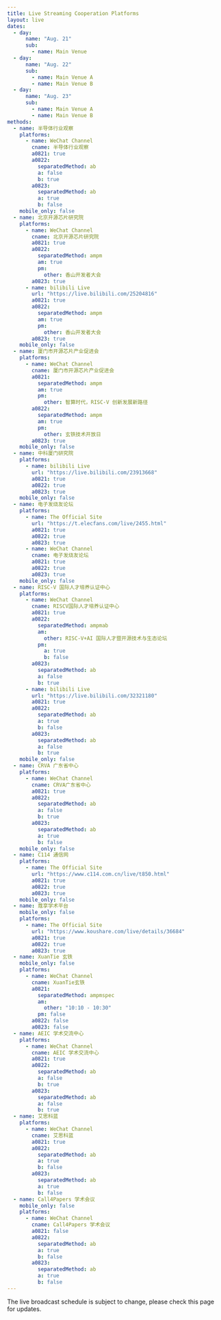 ```yaml
---
title: Live Streaming Cooperation Platforms
layout: live
dates:
  - day:
      name: "Aug. 21"
      sub:
        - name: Main Venue
  - day:
      name: "Aug. 22"
      sub:
        - name: Main Venue A
        - name: Main Venue B
  - day:
      name: "Aug. 23"
      sub:
        - name: Main Venue A
        - name: Main Venue B
methods:
  - name: 半导体行业观察
    platforms:
      - name: WeChat Channel
        cname: 半导体行业观察
        a0821: true
        a0822:
          separatedMethod: ab
          a: false
          b: true
        a0823:
          separatedMethod: ab
          a: true
          b: false
    mobile_only: false
  - name: 北京开源芯片研究院
    platforms:
      - name: WeChat Channel
        cname: 北京开源芯片研究院
        a0821: true
        a0822:
          separatedMethod: ampm
          am: true
          pm:
            other: 香山开发者大会
        a0823: true
      - name: bilibili Live
        url: "https://live.bilibili.com/25204816"
        a0821: true
        a0822:
          separatedMethod: ampm
          am: true
          pm:
            other: 香山开发者大会
        a0823: true
    mobile_only: false
  - name: 厦门市开源芯片产业促进会
    platforms:
      - name: WeChat Channel
        cname: 厦门市开源芯片产业促进会
        a0821:
          separatedMethod: ampm
          am: true
          pm:
            other: 智算时代，RISC-V 创新发展新路径
        a0822:
          separatedMethod: ampm
          am: true
          pm:
            other: 玄铁技术开放日
        a0823: true
    mobile_only: false
  - name: 中科厦门研究院
    platforms:
      - name: bilibili Live
        url: "https://live.bilibili.com/23913668"
        a0821: true
        a0822: true
        a0823: true
    mobile_only: false
  - name: 电子发烧友论坛
    platforms:
      - name: The Official Site
        url: "https://t.elecfans.com/live/2455.html"
        a0821: true
        a0822: true
        a0823: true
      - name: WeChat Channel
        cname: 电子发烧友论坛
        a0821: true
        a0822: true
        a0823: true
    mobile_only: false
  - name: RISC-V 国际人才培养认证中心
    platforms:
      - name: WeChat Channel
        cname: RISCV国际人才培养认证中心
        a0821: true
        a0822:
          separatedMethod: ampmab
          am:
            other: RISC-V+AI 国际人才暨开源技术与生态论坛
          pm:
            a: true
            b: false
        a0823:
          separatedMethod: ab
          a: false
          b: true
      - name: bilibili Live
        url: "https://live.bilibili.com/32321180"
        a0821: true
        a0822:
          separatedMethod: ab
          a: true
          b: false
        a0823:
          separatedMethod: ab
          a: false
          b: true
    mobile_only: false
  - name: CRVA 广东省中心
    platforms:
      - name: WeChat Channel
        cname: CRVA广东省中心
        a0821: true
        a0822:
          separatedMethod: ab
          a: false
          b: true
        a0823:
          separatedMethod: ab
          a: true
          b: false
    mobile_only: false
  - name: C114 通信网
    platforms:
      - name: The Official Site
        url: "https://www.c114.com.cn/live/t850.html"
        a0821: true
        a0822: true
        a0823: true
    mobile_only: false
  - name: 蔻享学术平台
    mobile_only: false
    platforms:
      - name: The Official Site
        url: "https://www.koushare.com/live/details/36684"
        a0821: true
        a0822: true
        a0823: true
  - name: XuanTie 玄铁
    mobile_only: false
    platforms:
      - name: WeChat Channel
        cname: XuanTie玄铁
        a0821:
          separatedMethod: ampmspec
          am:
            other: "10:10 - 10:30"
          pm: false
        a0822: false
        a0823: false
  - name: AEIC 学术交流中心
    platforms:
      - name: WeChat Channel
        cname: AEIC 学术交流中心
        a0821: true
        a0822:
          separatedMethod: ab
          a: false
          b: true
        a0823:
          separatedMethod: ab
          a: false
          b: true
  - name: 艾思科蓝
    platforms:
      - name: WeChat Channel
        cname: 艾思科蓝
        a0821: true
        a0822:
          separatedMethod: ab
          a: true
          b: false
        a0823:
          separatedMethod: ab
          a: true
          b: false
  - name: Call4Papers 学术会议
    mobile_only: false
    platforms:
      - name: WeChat Channel
        cname: Call4Papers 学术会议
        a0821: false
        a0822:
          separatedMethod: ab
          a: true
          b: false
        a0823:
          separatedMethod: ab
          a: true
          b: false
---
```


The live broadcast schedule is subject to change, please check this page for updates.
